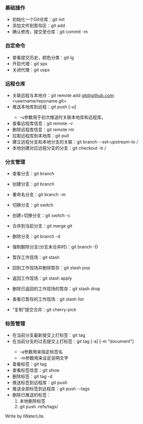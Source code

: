 ### 基础操作

- 初始化一个Git仓库：git init	
- 添加文件到暂存区：git add <file>  
- 确认修改，提交至仓库：git commit -m <message> 

### 自定命令

- 查看提交历史，颜色分类：git lg
- 开启代理：git spx
- 关闭代理：git uspx

### 远程仓库

- 关联远程与本地仓：git remote add <remote> git@github.com:<username/reponame.git>
- 推送本地库到远程：git push  [-u] <remote> <branch>
  - -u参数用于初次推送时关联本地库和远程库。
- 查看远程库信息：git remote -v
- 删除远程库信息：git remote rm <remote>
- 拉取远程库到本地库：git pull
- 建立远程分支和本地分支的关联：git branch --set-upstream-to <branch> <remote>/<branch>
- 本地创建对应远程分支的分支：git checkout -b <branch> <remote>/<branch>

### 分支管理

- 查看分支：git branch

- 创建分支：git branch <branch>

- 重命名分支：git branch -m <branch> <newBranch>

- 切换分支：git switch <branch>

- 创建+切换分支：git switch -c <branch>

- 合并到当前分支：git merge <branch>git 

- 删除分支：git branch -d <branch>

- 强制删除分支(分支未合并时)：git branch -D <branch>

  

- 暂存工作现场：git stash

- 回到工作现场并删除暂存：git stash pop

- 返回工作现场：git stash apply

- 删除已返回的工作现场的暂存：git stash drop

- 查看已暂存的工作现场：git stash list

- "复制"提交合并：git cherry-pick <commit>

### 标签管理

- 在当前分支最新提交上打标签：git tag <tag>
- 在当前分支的过去提交上打标签：git tag [-a] <tag> <commit> [-m "document"]
  - -a参数用来指定标签名
  - -m参数用来设定说明文字
- 查看标签：git tag
- 查看标签信息：git show <tag>
- 删除标签：git tag -d <tag>
- 推送标签到远程库：git push <remote> <tag>
- 推送全部标签到远程库：git push <remote> --tags
- 删除已推送的标签：
  1. 本地删除标签
  2. git push <remote> :refs/tags/<tag>



Write by lWaterLite.